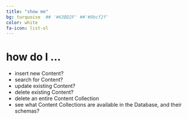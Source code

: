 ```yaml
---
title: "show me"
bg: turquoise  ## '#63BD2F' ##'#9bcf2f'
color: white
fa-icon: list-ol
---
```


# **how do I ...** 

- insert new Content?  
- search for Content?
- update existing Content?
- delete existing Content?
- delete an entire Content Collection
- see what Content Collections are available in the Database, and their schemas? 